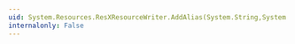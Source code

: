 ```yaml
---
uid: System.Resources.ResXResourceWriter.AddAlias(System.String,System.Reflection.AssemblyName)
internalonly: False
---
```

